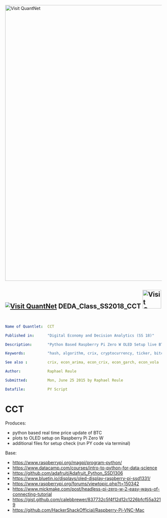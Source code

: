 
[<img src="https://github.com/QuantLet/Styleguide-and-FAQ/blob/master/pictures/banner.png" width="888" alt="Visit QuantNet">](http://quantlet.de/)

## [<img src="https://github.com/QuantLet/Styleguide-and-FAQ/blob/master/pictures/qloqo.png" alt="Visit QuantNet">](http://quantlet.de/) **DEDA_Class_SS2018_CCT** [<img src="https://github.com/QuantLet/Styleguide-and-FAQ/blob/master/pictures/QN2.png" width="60" alt="Visit QuantNet 2.0">](http://quantlet.de/)


```yaml


Name of Quantlet:  CCT

Published in:      "Digital Economy and Decision Analytics (SS 18)"

Description:       "Python Based Raspberry Pi Zero W OLED Setup live BTC ticker"

Keywords:          "hash, algorithm, crix, cryptocurrency, ticker, bitcoin, scam, shitcoin"

See also :         crix, econ_arima, econ_crix, econ_garch, econ_vola

Author:            Raphael Reule

Submitted:         Mon, June 25 2015 by Raphael Reule

Datafile:          PY Script


```


# CCT

Produces:
- python based real time price update of BTC
- plots to OLED setup on Raspberry Pi Zero W
- additional files for setup check (run PY code via terminal)

Base:
- https://www.raspberrypi.org/magpi/program-python/
- https://www.datacamp.com/courses/intro-to-python-for-data-science
- https://github.com/adafruit/Adafruit_Python_SSD1306
- https://www.bluetin.io/displays/oled-display-raspberry-pi-ssd1331/
- https://www.raspberrypi.org/forums/viewtopic.php?t=150342
- https://www.mickmake.com/post/headless-pi-zero-w-2-easy-ways-of-connecting-tutorial
- https://gist.github.com/calebbrewer/837732c5f4f12d12c1226bfcf55a3219
- https://github.com/HackerShackOfficial/Raspberry-Pi-VNC-Mac
